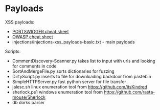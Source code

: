 # Payloads

XSS payloads:<br>
- <a href="https://portswigger.net/web-security/cross-site-scripting/cheat-sheet">PORTSWIGGER cheat sheet</a><br>
- <a href="https://www.owasp.org/index.php/XSS_Filter_Evasion_Cheat_Sheet">OWASP cheat sheet</a><br>
- injections/injections-xss_payloads-basic.txt - main payloads<br>

Scripts:<br>
- CommentDiscovery-Scanner.py takes list to input with urls and looking for comments in code<br>
- SortAndMergeFile.py sorts dictionaries for fuzzing<br>
- DirtyScript.py inserts to file for downloading backdoor from pastebin<br>
- SimpleHTTPServer.py fast python server for file transfer<br>
- jalesc.sh linux enumeration tool from https://github.com/itsKindred<br>
- sherlock.ps1 windows enumeration tool from https://github.com/rasta-mouse/Sherlock<br>
- db dorks parser<br>
